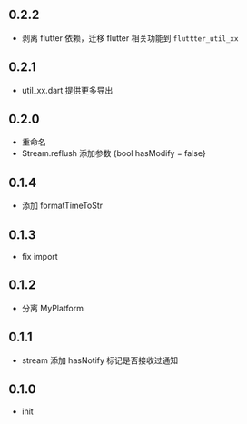 ## 0.2.2
- 剥离 flutter 依赖，迁移 flutter 相关功能到 `fluttter_util_xx`
## 0.2.1
- util_xx.dart 提供更多导出
## 0.2.0
- 重命名
- Stream.reflush 添加参数 {bool hasModify = false}
## 0.1.4
- 添加 formatTimeToStr
## 0.1.3
- fix import
## 0.1.2
- 分离 MyPlatform
## 0.1.1
- stream 添加 hasNotify 标记是否接收过通知
## 0.1.0
- init
